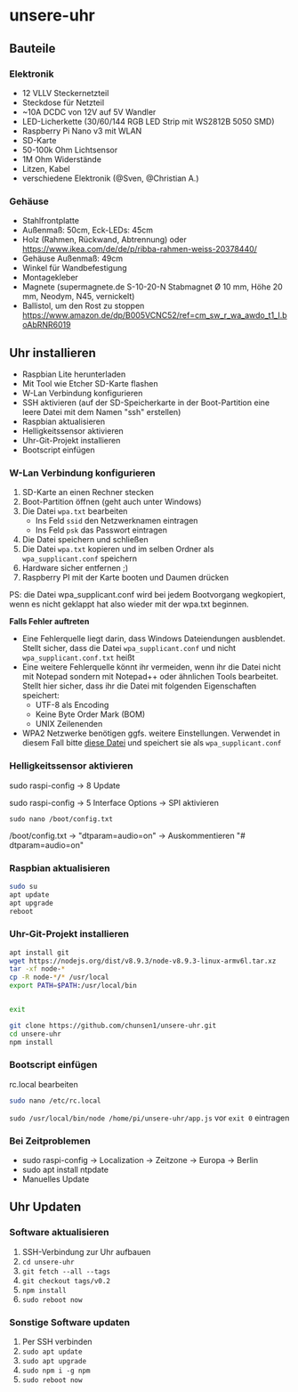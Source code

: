 # unsere-uhr

## Bauteile

### Elektronik

* 12 VLLV Steckernetzteil
* Steckdose für Netzteil
* ~10A DCDC von 12V auf 5V Wandler
* LED-Licherkette (30/60/144 RGB LED Strip mit WS2812B 5050 SMD)
* Raspberry Pi Nano v3 mit WLAN
* SD-Karte
* 50-100k Ohm Lichtsensor
* 1M Ohm Widerstände
* Litzen, Kabel
* verschiedene Elektronik (@Sven, @Christian A.)

### Gehäuse

* Stahlfrontplatte
*  Außenmaß: 50cm, Eck-LEDs: 45cm
* Holz (Rahmen, Rückwand, Abtrennung) oder https://www.ikea.com/de/de/p/ribba-rahmen-weiss-20378440/
*  Gehäuse Außenmaß: 49cm
* Winkel für Wandbefestigung
* Montagekleber
* Magnete (supermagnete.de S-10-20-N Stabmagnet Ø 10 mm, Höhe 20 mm, Neodym, N45, vernickelt)
* Ballistol, um den Rost zu stoppen https://www.amazon.de/dp/B005VCNC52/ref=cm_sw_r_wa_awdo_t1_I.boAbRNR6019

## Uhr installieren

* Raspbian Lite herunterladen
* Mit Tool wie Etcher SD-Karte flashen
* W-Lan Verbindung konfigurieren
* SSH aktivieren (auf der SD-Speicherkarte in der Boot-Partition eine leere Datei mit dem Namen "ssh" erstellen)
* Raspbian aktualisieren 
* Helligkeitssensor aktivieren
* Uhr-Git-Projekt installieren
* Bootscript einfügen

### W-Lan Verbindung konfigurieren
1. SD-Karte an einen Rechner stecken
2. Boot-Partition öffnen (geht auch unter Windows)
3. Die Datei ```wpa.txt``` bearbeiten
    * Ins Feld ```ssid``` den Netzwerknamen eintragen
    * Ins Feld ```psk``` das Passwort eintragen
4. Die Datei speichern und schließen
5. Die Datei ```wpa.txt``` kopieren und im selben Ordner als ```wpa_supplicant.conf``` speichern
6. Hardware sicher entfernen ;)
7. Raspberry PI mit der Karte booten und Daumen drücken

PS: die Datei wpa_supplicant.conf wird bei jedem Bootvorgang wegkopiert, wenn es nicht geklappt hat also wieder mit der wpa.txt beginnen.

**Falls Fehler auftreten**
* Eine Fehlerquelle liegt darin, dass Windows Dateiendungen ausblendet. Stellt sicher, dass die Datei ```wpa_supplicant.conf``` und nicht ```wpa_supplicant.conf.txt``` heißt
* Eine weitere Fehlerquelle könnt ihr vermeiden, wenn ihr die Datei nicht mit Notepad sondern mit Notepad++ oder ähnlichen Tools bearbeitet. Stellt hier sicher, dass ihr die Datei mit folgenden Eigenschaften speichert:
    * UTF-8 als Encoding
    * Keine Byte Order Mark (BOM)
    * UNIX Zeilenenden
* WPA2 Netzwerke benötigen ggfs. weitere Einstellungen. Verwendet in diesem Fall bitte [diese Datei](documentation/etc/wpa_supplicant.conf2) und speichert sie als ```wpa_supplicant.conf```

### Helligkeitssensor aktivieren
sudo raspi-config
-> 8 Update

sudo raspi-config
-> 5 Interface Options
-> SPI aktivieren

```
sudo nano /boot/config.txt
```
/boot/config.txt -> "dtparam=audio=on" -> Auskommentieren "# dtparam=audio=on"

### Raspbian aktualisieren

```bash
sudo su
apt update
apt upgrade
reboot
```

### Uhr-Git-Projekt installieren

```bash
apt install git
wget https://nodejs.org/dist/v8.9.3/node-v8.9.3-linux-armv6l.tar.xz
tar -xf node-*
cp -R node-*/* /usr/local
export PATH=$PATH:/usr/local/bin


exit

git clone https://github.com/chunsen1/unsere-uhr.git
cd unsere-uhr
npm install
```

### Bootscript einfügen

rc.local bearbeiten 

```bash
sudo nano /etc/rc.local
```

```sudo /usr/local/bin/node /home/pi/unsere-uhr/app.js``` vor ```exit 0``` eintragen

### Bei Zeitproblemen
* sudo raspi-config -> Localization -> Zeitzone -> Europa -> Berlin
* sudo apt install ntpdate
* Manuelles Update

## Uhr Updaten

### Software aktualisieren

1. SSH-Verbindung zur Uhr aufbauen
2. ```cd unsere-uhr```
3. ```git fetch --all --tags```
3. ```git checkout tags/v0.2```
4. ```npm install```
4. ```sudo reboot now```

### Sonstige Software updaten

1. Per SSH verbinden
2. ```sudo apt update```
3. ```sudo apt upgrade```
4. ```sudo npm i -g npm```
5. ```sudo reboot now```
